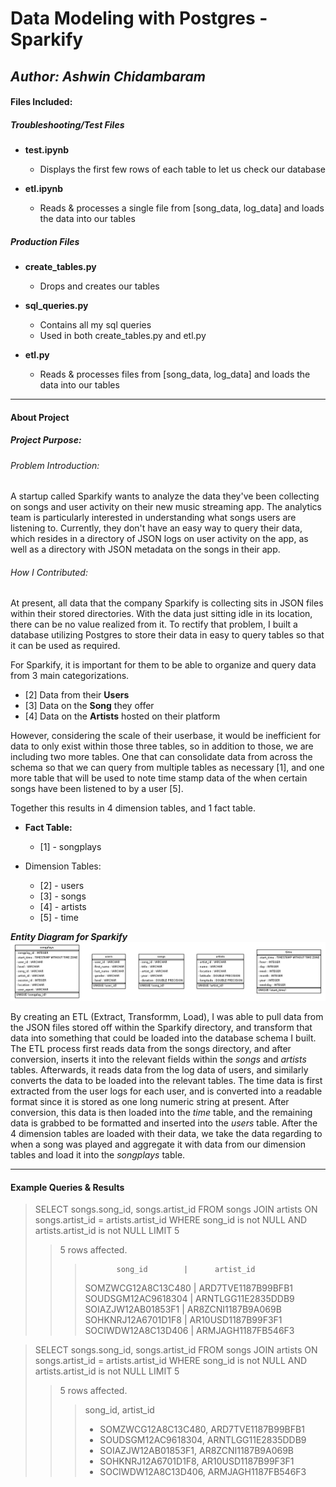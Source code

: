 # Data Modeling with Postgres - Sparkify
## *Author: Ashwin Chidambaram*

#### **Files Included:**
##### Troubleshooting/Test Files

  - **test.ipynb**
    - Displays the first few rows of each table to let us check our database

  - **etl.ipynb**
    - Reads & processes a single file from [song_data, log_data] and loads the data into our tables

##### Production Files

  - **create_tables.py**
    - Drops and creates our tables

  - **sql_queries.py**
    - Contains all my sql queries
    - Used in both create_tables.py and etl.py

  - **etl.py**
    - Reads & processes files from [song_data, log_data] and loads the data into our tables

-----------------------------------------

#### **About Project**

##### **Project Purpose:**
###### Problem Introduction:
A startup called Sparkify wants to analyze the data they've been collecting on songs and user activity on their new music streaming app. The analytics team is particularly interested in understanding what songs users are listening to. Currently, they don't have an easy way to query their data, which resides in a directory of JSON logs on user activity on the app, as well as a directory with JSON metadata on the songs in their app.

###### How I Contributed:
At present, all data that the company Sparkify is collecting sits in JSON files within their stored directories. With the data just sitting idle in its location, there can be no value realized from it. To rectify that problem, I built a database utilizing Postgres to store their data in easy to query tables so that it can be used as required.

For Sparkify, it is important for them to be able to organize and query data from 3 main categorizations.

  - [2] Data from their **Users**
  - [3] Data on the **Song** they offer
  - [4] Data on the **Artists** hosted on their platform

However, considering the scale of their userbase, it would be inefficient for data to only exist within those three tables, so in addition to those, we are including two more tables. One that can consolidate data from across the schema so that we can query from multiple tables as necessary [1], and one more table that will be used to note time stamp data of the when certain songs have been listened to by a user [5].

Together this results in 4 dimension tables, and 1 fact table.

  - **Fact Table:**
    - [1] - songplays

  - Dimension Tables:
    - [2] - users
    - [3] - songs
    - [4] - artists
    - [5] - time

***Entity Diagram for Sparkify***
![ER Diagram for Database](sparkifydb_erd.png)

By creating an ETL (Extract, Transformm, Load), I was able to pull data from the JSON files stored off within the Sparkify directory, and transform that data into something that could be loaded into the database schema I built. The ETL process first reads data from the songs directory, and after conversion, inserts it into the relevant fields within the *songs* and *artists* tables. Afterwards, it reads data from the log data of users, and similarly converts the data to be loaded into the relevant tables. The time data is first extracted from the user logs for each user, and is converted into a readable format since it is stored as one long numeric string at present. After conversion, this data is then loaded into the *time* table, and the remaining data is grabbed to be formatted and inserted into the *users* table. After the 4 dimension tables are loaded with their data, we take the data regarding to when a song was played and aggregate it with data from our dimension tables and load it into the *songplays* table.

-----------------------------------------
#### **Example Queries & Results**

> SELECT songs.song_id, songs.artist_id FROM songs JOIN artists ON songs.artist_id = artists.artist_id WHERE song_id is not NULL AND artists.artist_id is not NULL LIMIT 5
>> 5 rows affected.
>>>            song_id        |      artist_id
>>>
>>>   SOMZWCG12A8C13C480  | ARD7TVE1187B99BFB1
>>>   SOUDSGM12AC9618304  | ARNTLGG11E2835DDB9
>>>       SOIAZJW12AB01853F1  | AR8ZCNI1187B9A069B
>>>       SOHKNRJ12A6701D1F8  | AR10USD1187B99F3F1
>>>       SOCIWDW12A8C13D406  | ARMJAGH1187FB546F3


> SELECT songs.song_id, songs.artist_id FROM songs JOIN artists ON songs.artist_id = artists.artist_id WHERE song_id is not NULL AND artists.artist_id is not NULL LIMIT 5
>> 5 rows affected.
>>> song_id,	artist_id
>>>
>>> - SOMZWCG12A8C13C480,	ARD7TVE1187B99BFB1
>>> - SOUDSGM12AC9618304,	ARNTLGG11E2835DDB9
>>> - SOIAZJW12AB01853F1,	AR8ZCNI1187B9A069B
>>> - SOHKNRJ12A6701D1F8,	AR10USD1187B99F3F1
>>> - SOCIWDW12A8C13D406,	ARMJAGH1187FB546F3
